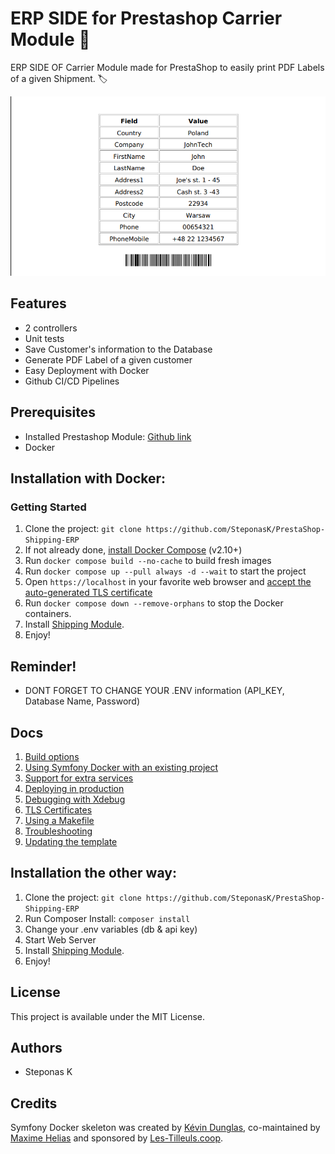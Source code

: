 # ERP SIDE for Prestashop Carrier Module 🛒

ERP SIDE OF Carrier Module made for PrestaShop to easily print PDF Labels of a given Shipment. 🏷️

![PDF label](readme-img/image.png)
## Features
- 2 controllers
- Unit tests
- Save Customer's information to the Database
- Generate PDF Label of a given customer
- Easy Deployment with Docker
- Github CI/CD Pipelines

## Prerequisites
- Installed Prestashop Module: [Github link](https://github.com/SteponasK/Prestashop-Shipping)
- Docker
## Installation with Docker:

### Getting Started
1. Clone the project:
 `git clone https://github.com/SteponasK/PrestaShop-Shipping-ERP`
2. If not already done, [install Docker Compose](https://docs.docker.com/compose/install/) (v2.10+)
3. Run `docker compose build --no-cache` to build fresh images
4. Run `docker compose up --pull always -d --wait` to start the project
5. Open `https://localhost` in your favorite web browser and [accept the auto-generated TLS certificate](https://stackoverflow.com/a/15076602/1352334)
6. Run `docker compose down --remove-orphans` to stop the Docker containers.
7. Install [Shipping Module](https://github.com/SteponasK/Prestashop-Shipping).
8. Enjoy!

## Reminder!
- DONT FORGET TO CHANGE YOUR .ENV information (API_KEY, Database Name, Password)

## Docs 
1. [Build options](docs/build.md)
2. [Using Symfony Docker with an existing project](docs/existing-project.md)
3. [Support for extra services](docs/extra-services.md)
4. [Deploying in production](docs/production.md)
5. [Debugging with Xdebug](docs/xdebug.md)
6. [TLS Certificates](docs/tls.md)
7. [Using a Makefile](docs/makefile.md)
8. [Troubleshooting](docs/troubleshooting.md)
9. [Updating the template](docs/updating.md)

## Installation the other way:
1. Clone the project:
 `git clone https://github.com/SteponasK/PrestaShop-Shipping-ERP`
2. Run Composer Install:
`composer install`
3. Change your .env variables (db & api key)
4. Start Web Server
5. Install [Shipping Module](https://github.com/SteponasK/Prestashop-Shipping).
6. Enjoy!
## License

This project is available under the MIT License.

## Authors
- Steponas K
## Credits
Symfony Docker skeleton was created by [Kévin Dunglas](https://dunglas.dev), co-maintained by [Maxime Helias](https://twitter.com/maxhelias) and sponsored by [Les-Tilleuls.coop](https://les-tilleuls.coop).
